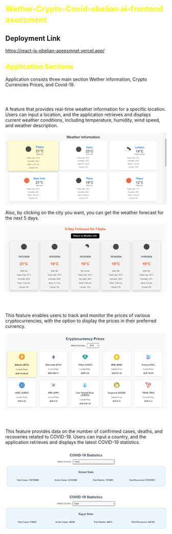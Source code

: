 # <span style="color: Yellow; font-size:18pt;font-weight: bold;"> Wether-Crypto-Covid-obelian ai-frontend assesment </span>

## Deployment Link
https://react-js-obelian-aseesmnet.vercel.app/



## <span style="color: yellow; font-weight: bold;"> Application Sections </span>

Application consists three main section Wether information, Crypto Currencies Prices, and Covid-19.

### <span style="color: White; font-weight: bold;"> Wether information: </span>

A feature that provides real-time weather information for a specific location. Users can input a location, and the application retrieves and displays current weather conditions, including temperature, humidity, wind speed, and weather description.

![alt text](images/image.png)

Also, by clicking on the city you want, you can get the weather forecast for the next 5 days.

![alt text](images/image-1.png)


### <span style="color: White; font-weight: bold;"> Crypto Currencies Prices: </span>

This feature enables users to track and monitor the prices of various cryptocurrencies, with the option to display the prices in their preferred currency.

![alt text](images/image-2.png)


### <span style="color: White; font-weight: bold;"> Covid-19: </span>

This feature provides data on the number of confirmed cases, deaths, and recoveries related to COVID-19. Users can input a country, and the application retrieves and displays the latest COVID-19 statistics.

![alt text](images/image-3.png)

![alt text](images/image-4.png)